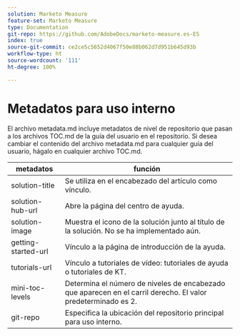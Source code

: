 ```yaml
---
solution: Marketo Measure
feature-set: Marketo Measure
type: Documentation
git-repo: https://github.com/AdobeDocs/marketo-measure.es-ES
index: true
source-git-commit: ce2ce5c5652d4067f50e88b062d7d951b645d93b
workflow-type: ht
source-wordcount: '111'
ht-degree: 100%

---
```



# Metadatos para uso interno

El archivo metadata.md incluye metadatos de nivel de repositorio que pasan a los archivos TOC.md de la guía del usuario en el repositorio. Si desea cambiar el contenido del archivo metadata.md para cualquier guía del usuario, hágalo en cualquier archivo TOC.md.

| metadatos | función |
|--- |--- |
| solution-title | Se utiliza en el encabezado del artículo como vínculo. |
| solution-hub-url | Abre la página del centro de ayuda. |
| solution-image | Muestra el icono de la solución junto al título de la solución. No se ha implementado aún. |
| getting-started-url | Vínculo a la página de introducción de la ayuda. |
| tutorials-url | Vínculo a tutoriales de vídeo: tutoriales de ayuda o tutoriales de KT. |
| mini-toc-levels | Determina el número de niveles de encabezado que aparecen en el carril derecho. El valor predeterminado es 2. |
| git-repo | Especifica la ubicación del repositorio principal para uso interno. |
